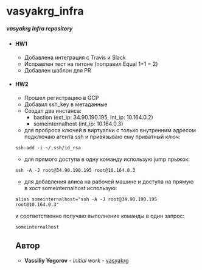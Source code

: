 # vasyakrg_infra
##### vasyakrg Infra repository

* #### HW1
   * Добавлена интеграция с Travis и Slack
   * Исправлен тест на питоне (поправил Equal 1+1 = 2)
   * Добавлен шаблон для PR

* #### HW2
   * Прошел регистрацию в GCP
   * Добавил ssh_key в метаданные
   * Создал два инстанса:
     * bastion (ext_ip: 34.90.190.195, int_ip: 10.164.0.2)
     * someinternalhost	(int_ip: 10.164.0.3)
   * для проброса ключей в виртуалки с только внутренним адресом подключаю агента ssh и привязываю ему приватный ключ:
   ```
   ssh-add -i ~/.ssh/id_rsa  
   ```
   * для прямого доступа в одну команду использую jump прыжок:
   ```
   ssh -A -J root@34.90.190.195 root@10.164.0.3
   ```
   * для добавления алиса на рабочей машине и доступа на прямую в хост someinternalhost использую:
   ```
   alias someinternalhost="ssh -A -J root@34.90.190.195 root@10.164.0.3"
   ```
   и соответственно получаю выполнение команды в один запрос:
   ```
   someinternalhost
   ```


   ## Автор

   * **Vassiliy Yegorov** - *Initial work* - [vasyakrg](https://github.com/otus-devops-2019-05/vasyakrg_infra)
